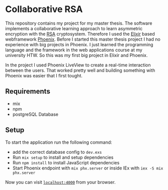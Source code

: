 # Collaborative RSA

This repository contains my project for my master thesis.
The software implements a collaborative learning approach to learn asymmetric encryption with the [RSA](<https://en.wikipedia.org/wiki/RSA_(cryptosystem)>) cryptosystem.
Therefore I used the [Elixir](https://elixir-lang.org/) based webframework [Phoenix](https://www.phoenixframework.org/).
Before I started this master thesis project I had no experience with big projects in Phoenix.
I just learned the programming language and the framework in the web applications course at my university HTW.
So this was my first big project in Elixir and Phoenix.

In the project I used Phoenix LiveView to create a real-time interaction between the users.
That worked pretty well and building something with Phoenix was easier that I first tought.

## Requirements

- mix
- npm
- postgreSQL Database

## Setup

To start the application run the following command:

- add the correct database config to `dev.exs`
- Run `mix setup` to install and setup dependencies
- Run `npm install` to install JavaScript dependencies
- Start Phoenix endpoint with `mix phx.server` or inside IEx with `iex -S mix phx.server`

Now you can visit [`localhost:4000`](http://localhost:4000) from your browser.
